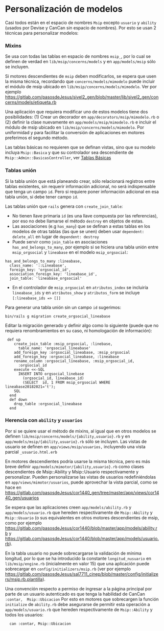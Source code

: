 # Personalización de modelos

Casi todos están en el espacio de nombres `Msip` excepto `usuario` y `ability`
(usados por Devise y CanCan sin espacio de nombres).  Por esto se usan 2
técnicas para personalizar modelos:

### Mixins

Se usa con todas las tablas en espacio de nombres `msip_`, por lo cual
se definen de verdad en `lib/msip/concerns/models` y en `app/models/msip`
sólo  se incluyen.

Si motores descendientes de `msip` deben modificarlos, se espera que usen la
misma técnica, recordando que `concerns/models/mimodelo` puede incluir el
módulo de msip ubicado en `lib/msip/concerns/models/mimodelo`.   Ver por
ejemplo <https://gitlab.com/pasosdeJesus/sivel2_gen/blob/master/lib/sivel2_gen/concerns/models/etiqueta.rb>

Una aplicación que requiera modificar uno de estos modelos tiene dos
posibilidades: (1) Crear un decorador en `app/decorators/msip/mimodelo.rb` o
(2) definir la clase nuevamente en `app/models/msip/mimodelo.rb` e incluir
el módulo de msip ubicado en `lib/msip/concerns/models/mimodelo`.
Por uniformidad y para facilitar la conversión de aplicaciones en motores
preferimos el segundo método.

Las tablas básicas no requieren que se definan vistas, sino que su modelo
incluya `Msip::Basica` y que su  controlador sea descendiente de
`Msip::Admin::BasicasController`, ver [Tablas Básicas](https://gitlab.com/pasosdeJesus/msip/blob/master/doc/tablas-basicas.md)

### Tablas unión

Si la tabla unión que está planeando crear, sólo relacionará registros entre
tablas existentes, sin requerir información adicional, no será indispensable
que tenga un campo `id`.  Pero si requiere poner información adicional en
esa tabla unión, si debe tener campo `id`.

Las tablas unión que `rails` genera con `create_join_table`:
* No tienen llave primaria `id` (es una llave compuesta por las referencias),
  por eso no debe llamarse el método `destroy` en objetos de estas.
* Las asociaciones (e.g `has_many`) que se definan a estas tablas en los
  modelos de otras tablas (las que se unen) deben usar `dependent: delete_all`
  en lugar de `dependent: destroy`
* Puede servir como `join_table` en asociaciones `has_and_belongs_to_many`,
  por ejemplo si se hiciera una tabla unión entre `msip_orgsocial` y
  `lineabase` en el modelo `msip_orgsocial`:
```
has_and_belongs_to_many :lineabase,
  class_name: '::Lineabase',
  foreign_key: 'orgsocial_id',
  association_foreign_key: 'lineabase_id',
  join_table: 'lineabase_orgsocial'
```
* En el controlador de `msip_orgsocial` en `atributos_index` se incluiría
  `lineabase_ids` y en `atributos_show` y `atributos_form` se incluye
  `[:lineabase_ids => []]`

Para generar una tabla unión sin un campo `id` sugerimos:
```
bin/rails g migration create_orgsocial_lineabase
```
Editar la migración generado y definir algo como lo siguiente (puede que
no requiera renombramientos en su caso, ni homologación de información):
```
 def up
    create_join_table :msip_orgsocial, :linebase,
      table_name: 'orgsocial_lineabase'
    add_foreign_key :orgsocial_lineabase, :msip_orgsocial
    add_foreign_key :orgsocial_lineabase, :lineabase
    rename_column :orgsocial_lineabase, :msip_orgsocial_id,
      :orgsocial_id
    execute <<-SQL
      INSERT INTO orgsocial_linebase
        (orgsocial_id, lineabase_id)
        (SELECT  id, 1 FROM msip_orgsocial WHERE lineabase20182021='t');
    SQL
  end
  def down
    drop_table :orgsocial_lineabase
  end
```

### Herencia con `ability` y `usuarios`

Por si se quiere usar el método de mixins, al igual que en otros modelos se
definen `lib/msip/concerns/models/{ability,usuario}.rb` y en
`app/models/msip/{ability,usuario}.rb` sólo se incluyen.   Las vistas de
usuario se definen en `app/views/msip/usuarios,` incluyendo una vista
parcial `_usuario.html.erb`

En motores descendientes podría usarse la misma técnica, pero es más breve
definir `app/models/mimotor/{ability,usuario}.rb` como clases descendientes
de Msip::Ability y Msip::Usuario respectivamente y personalizar.  Pueden
personalizarse las vistas de usuarios redefiniéndolas en
`app/views/mimotor/usuarios`, puede aprovechar la vista parcial, como se
hace en <https://gitlab.com/pasosdeJesus/cor1440_gen/tree/master/app/views/cor1440_gen/usuarios>

Se espera que las aplicaciones creen `app/models/ability.rb` y
`app/models/usuario.rb` que hereden respectivamente de `Msip::Ability` y
`Msip::Usuario` (o sus equivalentes en otros motores descendientes de msip,
como por ejemplo <https://gitlab.com/pasosdeJesus/cor1440/blob/master/app/models/ability.rb>
y <https://gitlab.com/pasosdeJesus/cor1440/blob/master/app/models/usuario.rb>).

En la tabla usuario no puede sobrecargarse la validación de mínima longitud,
por lo que se ha introducido la constante  `longitud_nusuario` en
`lib/msip/engine.rb` (inicialmente en valor 15) que una aplicación puede
sobrecargar en `config/initializers/msip.rb`  (ver por ejemplo
<https://gitlab.com/pasosdeJesus/sal7711_cinep/blob/master/config/initializers/msip.rb.plantilla>).

Una convención respecto a permiso de ingresar a la página principal por
parte de un usuario autenticado es que tenga la habilidad de CanCan
`:contar,  Msip::Ubicacion` Por esto en motores que sobrecargen la función
`initialize` de `ability.rb` debe asegurarse de permitir esta operación a
`app/models/usuario.rb` que hereden respectivamente de `Msip::Ability` y 
todos los usuarios:
```
  can :contar, Msip::Ubicacion
```
